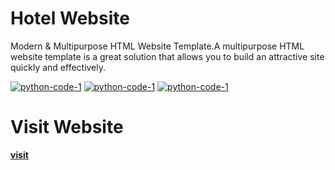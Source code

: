 # Hotel Website
Modern &amp; Multipurpose HTML Website Template.A multipurpose HTML website template is a great solution that allows you to build an attractive site quickly and effectively.

<a href="https://github.com/geeky-auro"><img alt="python-code-1" src="http://drive.google.com/uc?id=1cxwBtvytXIE3f5oWBD-f2vIfv-rZeHha" /></a>
<a href="https://github.com/geeky-auro"><img alt="python-code-1" src="http://drive.google.com/uc?id=1qgDJJTg9j8yJKgbkKUCYc-dOmTYQVTiS" /></a>
<a href="https://github.com/geeky-auro"><img alt="python-code-1" src="http://drive.google.com/uc?id=1Nc2wLyWszj8wxAkpgqqRD61RrkbRDst7" /></a>

# Visit Website
<b>[visit](https://geeky-auro.github.io/hotel_website/index.html)</b>




